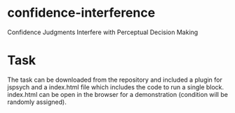 # confidence-interference
Confidence Judgments Interfere with Perceptual Decision Making

# Task
The task can be downloaded from the repository and included a plugin for jspsych and a index.html file which includes the code to run a single block. index.html can be open in the browser for a demonstration (condition will be randomly assigned).
